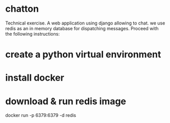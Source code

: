 # chatton
Technical exercise. A web application using django allowing to chat. we use redis as an in memory database for dispatching messages.
Proceed with the following instructions:

# create a python virtual environment
# install docker 
# download & run redis image 
docker run -p 6379:6379 -d redis

